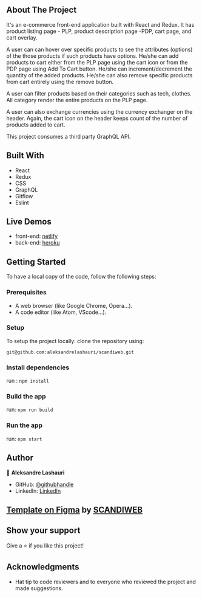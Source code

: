 ## About The Project
  It's an e-commerce front-end application built with React and Redux. It has product listing page - PLP, product description page -PDP, cart page, and cart overlay.

  A user can can hover over specific products to see the attributes (options) of the those products if such products have options. He/she can add products to cart either from the PLP page using the cart icon or from the PDP page using Add To Cart button. He/she can increment/decrement the quantity of the added products. He/she can also remove specific products from cart entirely using the remove button.

  A user can filter products based on their categories such as tech, clothes. All category render the entire products on the PLP page.

  A user can also exchange currencies using the currency exchanger on the header. Again, the cart icon on the header keeps count of the number of products added to cart.

  This project consumes a third party GraphQL API.

## Built With

- React
- Redux
- CSS
- GraphQL
- Gitflow
- Eslint

## Live Demos

- front-end: [netlify](https://scandicopy.netlify.app/)
- back-end: [heroku](https://graphqlshoping.herokuapp.com/)

## Getting Started

To have a local copy of the code, follow the following steps:

### Prerequisites

- A web browser (like Google Chrome, Opera...).
- A code editor (like Atom, VScode...).

### Setup

To setup the project locally: clone the repository using:

```
git@github.com:aleksandrelashauri/scandiweb.git
```

### Install dependencies

run : `npm install`

### Build the app

run: `npm run build`

### Run the app

run: `npm start`

## Author

👤 **Aleksandre Lashauri**

- GitHub: [@githubhandle](https://github.com/aleksandrelashauri)
- LinkedIn: [LinkedIn](https://www.linkedin.com/in/aleksandre-lashauri-a937a023b/)

## [Template on Figma](<https://www.figma.com/file/MSyCAqVy1UgNap0pvqH6H3/Junior-Frontend-Test-Designs-(Public)>) by [SCANDIWEB](https://scandiweb.com)

## Show your support

Give a ⭐️ if you like this project!

## Acknowledgments

- Hat tip to code reviewers and to everyone who reviewed the project and made suggestions.
